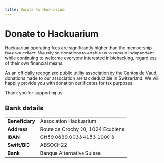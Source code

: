 ```yaml
---
title: Donate to Hackuarium
---
```


# Donate to Hackuarium

Hackuarium operating fees are significantly higher than the membership fees we collect. We rely on donations to enable us to remain independent while continuing to welcome everyone interested in biohacking, regardless of their own financial means.

As an [officially recognized public utility association by the Canton de Vaud](HackuariumAttestationUtilitePublique.pdf), donations made to our association are tax deductible in Switzerland. We will happily provide you with donation certificates for tax purposes.

Thank you for supporting us!

## Bank details

|  |  |
| - | - |
| **Beneficiary** | Association Hackuarium |
| **Address**     | Route de Crochy 20, 1024 Ecublens |
| **IBAN**        | CH59 0839 0033 4153 1000 3 |
| **Swift/BIC**   | ABSOCH22 |
| **Bank**        | Banque Alternative Suisse |
